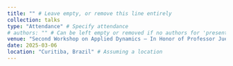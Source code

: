 ```yaml
---
title: "" # Leave empty, or remove this line entirely
collection: talks
type: "Attendance" # Specify attendance
# authors: "" # Can be left empty or removed if no authors for 'presented work'
venue: "Second Workshop on Applied Dynamics – In Honor of Professor Juergen Kurths"
date: 2025-03-06
location: "Curitiba, Brazil" # Assuming a location
---
```

